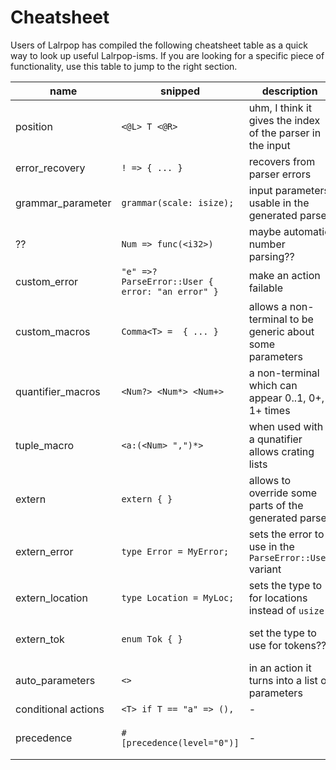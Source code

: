 # Cheatsheet

Users of Lalrpop has compiled the following cheatsheet table as a quick way to
look up useful Lalrpop-isms. If you are looking for a specific piece of
functionality, use this table to jump to the right section.

| name | snipped | description | tutorial |
|---|---|---|---|
| position | `<@L> T <@R>` | uhm, I think it gives the index of the parser in the input | - |
| error_recovery | `! => { ... }` | recovers from parser errors | [Error recovery](tutorial/008_error_recovery.md) |
| grammar_parameter | `grammar(scale: isize);` | input parameters usable in the generated parser | [Passing state parameter](tutorial/009_state_parameter.md) |
| ?? | `Num => func(<i32>)` | maybe automatic number parsing?? | - |
| custom_error | `"e" =>? ParseError::User { error: "an error" }` | make an action failable | [Fallible actions](tutorial/007_fallible_actions.md) |
| custom_macros | `Comma<T> =  { ... }` | allows a non-terminal to be generic about some parameters | [Macros](tutorial/006_macros.md) |
| quantifier_macros | `<Num?> <Num*> <Num+>` |  a non-terminal which can appear 0..1, 0+, 1+ times | [Macros](tutorial/006_macros.md) |
| tuple_macro | `<a:(<Num> ",")*>` | when used with a qunatifier allows crating lists | [Macros](tutorial/006_macros.md) |
| extern | `extern { }` | allows to override some parts of the generated parser | [Writing a custom lexer](lexer_tutorial/003_writing_custom_lexer.md) |
| extern_error | `type Error = MyError;` | sets the error to use in the `ParseError::User` variant | [Writing a custom lexer](lexer_tutorial/003_writing_custom_lexer.md) |
| extern_location | `type Location = MyLoc;` | sets the type to for locations instead of `usize` | [Writing a custom lexer](lexer_tutorial/003_writing_custom_lexer.md) |
| extern_tok | `enum Tok { }` | set the type to use for tokens?? | [Using tokens with references](lexer_tutorial/004_token_references.md) |
| auto_parameters | `<>` | in an action it turns into a list of parameters | [Type inference](tutorial/003_type_inference.md) |
|conditional actions | `<T> if T == "a" => (),` | - | - |
|precedence| `#[precedence(level="0")]` | - | [Handling full expressions](tutorial/004_full_expressions.md) |
